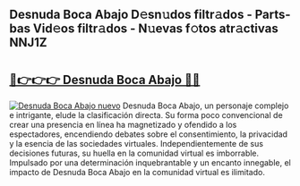 ## Desnuda Boca Abajo D𝚎sn𝚞dos filtr𝚊dos - Parts-bas Vid𝚎os filtr𝚊dos - N𝚞evas f𝚘tos atr𝚊ctivas NNJ1Z

# <h2><a href="http://mb8mc4.tromn.icu/?c=Desnuda+Boca+Abajo">🔗👉👉👉 Desnuda Boca Abajo 🔗🔗</a></h2>

[![Desnuda Boca Abajo nuevo](https://i.imgur.com/pEAQMta.gif)](http://mb8mc4.tromn.icu/?c=Desnuda+Boca+Abajo)
Desnuda Boca Abajo, un personaje complejo e intrigante, elude la clasificación directa. Su forma poco convencional de crear una presencia en línea ha magnetizado y ofendido a los espectadores, encendiendo debates sobre el consentimiento, la privacidad y la esencia de las sociedades virtuales. Independientemente de sus decisiones futuras, su huella en la comunidad virtual es imborrable. Impulsado por una determinación inquebrantable y un encanto innegable, el impacto de Desnuda Boca Abajo en la comunidad virtual es ilimitado.
